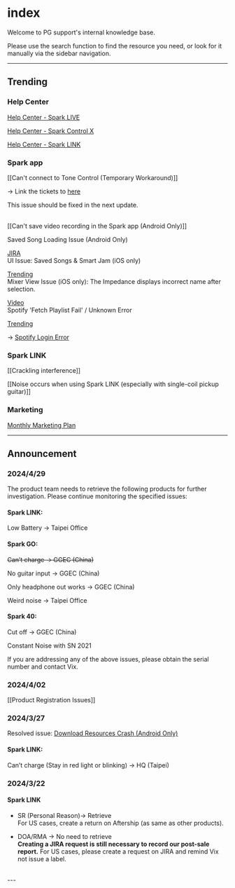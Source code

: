 # index
Welcome to PG support's internal knowledge base. 

Please use the search function to find the resource you need, or look for it manually via the sidebar navigation.

---
## Trending

### Help Center
[Help Center - Spark LIVE](https://help.positivegrid.com/hc/en-us/categories/16146469331597) 

[Help Center - Spark Control X](https://help.positivegrid.com/hc/en-us/categories/16146453571725)

[Help Center - Spark LINK](https://help.positivegrid.com/hc/en-us/categories/21271804104845)

### Spark app
[[Can't connect to Tone Control (Temporary Workaround)]]

-> Link the tickets to [here](https://positivegrid.zendesk.com/agent/tickets/480424)

This issue should be fixed in the next update.

<br>
[[Can't save video recording in the Spark app (Android Only)]]

Saved Song Loading Issue (Android Only)

[JIRA](https://positivegrid.atlassian.net/browse/STFS-209)
<br>
UI Issue: Saved Songs & Smart Jam (iOS only)

[Trending](https://positivegrid.zendesk.com/agent/tickets/478380)
<br>
Mixer View Issue (iOS only):
The Impedance displays incorrect name after selection.

[Video](https://drive.google.com/file/d/1kGY6LfE5QhUKVDLZ_blnROkO-LXTZwgC/view?usp=sharing)
<br>
Spotify 'Fetch Playlist Fail' / Unknown Error

[Trending](https://positivegrid.zendesk.com/agent/tickets/474557)

-> [Spotify Login Error](https://help.positivegrid.com/hc/en-us/articles/25200624662925-Spark-app-Issue-Spotify-Login-Error)
<br>
### Spark LINK
[[Crackling interference]]

[[Noise occurs when using Spark LINK (especially with single-coil pickup guitar)]]


### Marketing
[Monthly Marketing Plan](https://docs.google.com/spreadsheets/d/10xJZBQaCPnssXe-LCrpEmRkICh81fuhwkDBtlIaKmdY/edit?usp=sharing)

---
## Announcement

### 2024/4/29
The product team needs to retrieve the following products for further investigation. Please continue monitoring the specified issues:

#### Spark LINK:
Low Battery -> Taipei Office

#### Spark GO:
~~Can’t charge -> GGEC (China)~~

No guitar input -> GGEC (China)

Only headphone out works -> GGEC (China)

Weird noise -> Taipei Office
  
#### Spark 40:
Cut off -> GGEC (China)

Constant Noise with SN 2021

If you are addressing any of the above issues, please obtain the serial number and contact Vix.



### 2024/4/02
[[Product Registration Issues]]

### 2024/3/27
Resolved issue:
[Download Resources Crash (Android Only)](https://positivegrid.zendesk.com/agent/tickets/477913)

#### Spark LINK:
Can’t charge (Stay in red light or blinking) -> HQ (Taipei)
<br>
### 2024/3/22
#### Spark LINK  
- SR (Personal Reason)-> Retrieve  
	For US cases, create a return on Aftership (as same as other products).

- DOA/RMA -> No need to retrieve  
	**Creating a JIRA request is still necessary to record our post-sale report.**
	For US cases, please create a request on JIRA and remind Vix not issue a label.
<br>
---